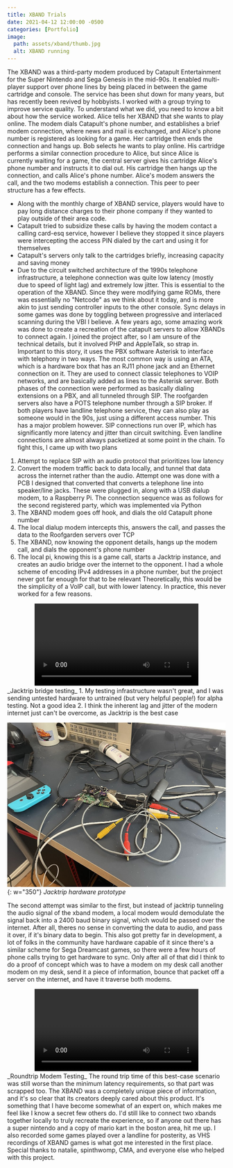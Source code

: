 ```yaml
---
title: XBAND Trials
date: 2021-04-12 12:00:00 -0500
categories: [Portfolio]
image:
  path: assets/xband/thumb.jpg
  alt: XBAND running
---
```


The XBAND was a third-party modem produced by Catapult Entertainment for the Super Nintendo and Sega Genesis in the mid-90s. It enabled multi-player support over phone lines by being placed in between the game cartridge and console. The service has been shut down for many years, but has recently been revived by hobbyists. I worked with a group trying to improve service quality. To understand what we did, you need to know a bit about how the service worked.
Alice tells her XBAND that she wants to play online. The modem dials Catapult's phone number, and establishes a brief modem connection, where news and mail is exchanged, and Alice's phone number is registered as looking for a game. Her cartridge then ends the connection and hangs up.
Bob selects he wants to play online. His cartridge performs a similar connection procedure to Alice, but since Alice is currently waiting for a game, the central server gives his cartridge Alice's phone number and instructs it to dial out. His cartridge then hangs up the connection, and calls Alice's phone number. Alice's modem answers the call, and the two modems establish a connection. This peer to peer structure has a few effects.
- Along with the monthly charge of XBAND service, players would have to pay long distance charges to their phone company if they wanted to play outside of their area code.
- Catapult tried to subsidize these calls by having the modem contact a calling card-esq service, however I believe they stopped it since players were intercepting the access PIN dialed by the cart and using it for themselves
- Catapult's servers only talk to the cartridges briefly, increasing capacity and saving money
- Due to the circuit switched architecture of the 1990s telephone infrastructure, a telephone connection was quite low latency (mostly due to speed of light lag) and extremely low jitter. This is essential to the operation of the XBAND. Since they were modifying game ROMs, there was essentially no "Netcode" as we think about it today, and is more akin to just sending controller inputs to the other console. Sync delays in some games was done by toggling between progressive and interlaced scanning during the VBI I believe.
A few years ago, some amazing work was done to create a recreation of the catapult servers to allow XBANDs to connect again. I joined the project after, so I am unsure of the technical details, but it involved PHP and AppleTalk, so strap in. Important to this story, it uses the PBX software Asterisk to interface with telephony in two ways. The most common way is using an ATA, which is a hardware box that has an RJ11 phone jack and an Ethernet connection on it. They are used to connect classic telephones to VOIP networks, and are basically added as lines to the Asterisk server. Both phases of the connection were performed as basically dialing extensions on a PBX, and all tunneled through SIP. The roofgarden servers also have a POTS telephone number through a SIP broker. If both players have landline telephone service, they can also play as someone would in the 90s, just using a different access number. This has a major problem however. SIP connections run over IP, which has significantly more latency and jitter than circuit switching. Even landline connections are almost always packetized at some point in the chain. To fight this, I came up with two plans
1. Attempt to replace SIP with an audio protocol that prioritizes low latency
2. Convert the modem traffic back to data locally, and tunnel that data across the internet rather than the audio.
Attempt one was done with a PCB I designed that converted that converts a telephone line into speaker/line jacks. These were plugged in, along with a USB dialup modem, to a Raspberry Pi. The connection sequence was as follows for the second registered party, which was implemented via Python
1. The XBAND modem goes off hook, and dials the old Catapult phone number
2. The local dialup modem intercepts this, answers the call, and passes the data to the Roofgarden servers over TCP
3. The XBAND, now knowing the opponent details, hangs up the modem call, and dials the opponent's phone number
4. The local pi, knowing this is a game call, starts a Jacktrip instance, and creates an audio bridge over the internet to the opponent. I had a whole scheme of encoding IPv4 addresses in a phone number, but the project never got far enough for that to be relevant
Theoretically, this would be the simplicity of a VoIP call, but with lower latency. In practice, this never worked for a few reasons.

<center>
<video controls width="75%">
  <source src="/assets/xband/modem.mp4" type="video/mp4">
  Jacktrip bridge testing
</video>
</center>
_Jacktrip bridge testing_
1. My testing infrastructure wasn't great, and I was sending untested hardware to untrained (but very helpful people!) for alpha testing. Not a good idea
2. I think the inherent lag and jitter of the modern internet just can't be overcome, as Jacktrip is the best case

![Jacktrip hardware prototype](assets/xband/jacktrip.jpg){: w="350"}
_Jacktrip hardware prototype_

The second attempt was similar to the first, but instead of jacktrip tunneling the audio signal of the xband modem, a local modem would demodulate the signal back into a 2400 baud binary signal, which would be passed over the internet. After all, theres no sense in converting the data to audio, and pass it over, if it's binary data to begin. This also got pretty far in development, a lot of folks in the community have hardware capable of it since there's a similar scheme for Sega Dreamcast games, so there were a few hours of phone calls trying to get hardware to sync. Only after all of that did I think to do a proof of concept which was to have a modem on my desk call another modem on my desk, send it a piece of information, bounce that packet off a server on the internet, and have it traverse both modems. 

<center>
<video controls width="75%">
  <source src="/assets/xband/round.mp4" type="video/mp4">
  Jacktrip bridge testing
</video>
</center>
_Roundtrip Modem Testing_
The round trip time of this best-case scenario was still worse than the minimum latency requirements, so that part was scrapped too.
The XBAND was a completely unique piece of information, and it's so clear that its creators deeply cared about this product. It's something that I have become somewhat of an expert on, which makes me feel like I know a secret few others do. I'd still like to connect two xbands together locally to truly recreate the experience, so if anyone out there has a super nintendo and a copy of mario kart in the boston area, hit me up. I also recorded some games played over a landline for posterity, as VHS recordings of XBAND games is what got me interested in the first place. 
Special thanks to natalie, spinthwomp, CMA, and everyone else who helped with this project.